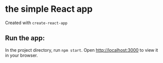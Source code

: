 # the simple React app

Created with `create-react-app`

## Run the app:

In the project directory, run `npm start`.
Open [http://localhost:3000](http://localhost:3000) to view it in your browser.